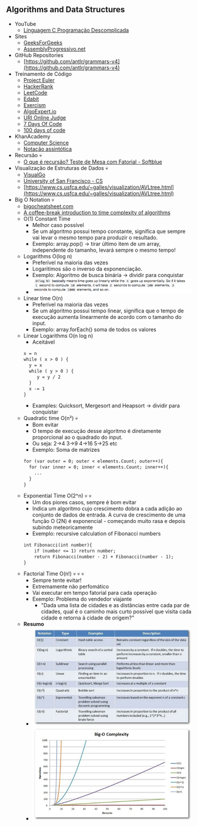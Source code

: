 ## Algorithms and Data Structures

- YouTube
  - [Linguagem C Programação Descomplicada](https://www.youtube.com/user/progdescomplicada/videos)
- Sites
  - [GeeksForGeeks](https://www.geeksforgeeks.org/)
  - [AssemblyProgressivo.net](https://www.assemblyprogressivo.net/)
- GitHub Repositories
  - [https://github.com/antlr/grammars-v4](https://github.com/antlr/grammars-v4)
- Treinamento de Código
  - [Project Euler](https://projecteuler.net/)
  - [HackerRank](https://www.hackerrank.com/)
  - [LeetCode](https://leetcode.com/)
  - [Edabit](https://edabit.com)
  - [Exercism](https://exercism.org/)
  - [AlgoExpert.io](https://www.algoexpert.io/product)
  - [URI Online Judge](https://www.urionlinejudge.com.br/judge/en/login)
  - [7 Days Of Code](https://7daysofcode.io/)
  - [100 days of code](https://www.100daysofcode.com/)
- KhanAcademy
  - [Computer Science](https://www.khanacademy.org/computing/computer-science)
  - [Notação assintótica](https://pt.khanacademy.org/computing/computer-science/algorithms/asymptotic-notation/a/asymptotic-notation)
- Recursão :skull:
  - [O que é recursão? Teste de Mesa com Fatorial - Softblue](https://www.youtube.com/watch?v=V60g61dhKmg)
- Visualização de Estruturas de Dados :skull:
  - [VisualGo](https://visualgo.net/en)
  - [University of San Francisco - CS](https://www.cs.usfca.edu/~galles/visualization/Algorithms.html)
  - [https://www.cs.usfca.edu/~galles/visualization/AVLtree.html](https://www.cs.usfca.edu/~galles/visualization/AVLtree.html)
- Big O Notation :skull:
  - [bigocheatsheet.com](http://bigocheatsheet.com/)
  - [A coffee-break introduction to time complexity of algorithms](https://dev.to/vickylai/a-coffee-break-introduction-to-time-complexity-of-algorithms-160m?utm_source=digest_mailer&utm_medium=email&utm_campaign=digest_email)
  - O(1) Constant Time
    - Melhor caso possível
    - Se um algoritmo possui tempo constante, significa que sempre vai levar o mesmo tempo para produzir o resultado.
    - Exemplo: array.pop() -> tirar último item de um array, independente do tamanho, levará sempre o mesmo tempo!
  - Logarithms O(log n)
    - Preferível na maioria das vezes
    - Logaritimos são o inverso da exponenciação.
    - Exemplo: Algoritmo de busca binária -> dividir para conquistar
    - <img src="docs/assets/images/ologn.png" alt="ologn">
  - Linear time O(n)
    - Preferível na maioria das vezes
    - Se um algoritmo possui tempo linear, significa que o tempo de execução aumenta linearmente de acordo com o tamanho do input.
    - Exemplo: array.forEach() soma de todos os valores
  - Linear Logarithms O(n log n)
    - Aceitável
    ```
    x = n
    while ( x > 0 ) {
      y = x
      while ( y > 0 ) {
         y = y / 2
      }
      x -= 1
    }
    ```
    - Examples: Quicksort, Mergesort and Heapsort -> dividir para conquistar
  - Quadratic time O(n²) :skull:
    - Bom evitar
    - O tempo de execução desse algoritmo é diretamente proporcional ao o quadrado do input.
    - Ou seja: 2->4 3->9 4->16 5->25 etc
    - Exemplo: Soma de matrizes
    ```
    for (var outer = 0; outer < elements.Count; outer++){
      for (var inner = 0; inner < elements.Count; inner++){
        ...
      }
    }
    ```
  - Exponential Time O(2^n) :skull: :skull:
    - Um dos piores casos, sempre é bom evitar
    - Indica um algoritmo cujo crescimento dobra a cada adição ao conjunto de dados de entrada. A curva de crescimento de uma função O (2N) é exponencial - começando muito rasa e depois subindo meteoricamente
    - Exemplo: recursive calculation of Fibonacci numbers
    ```
    int Fibonacci(int number){
        if (number <= 1) return number;
        return Fibonacci(number - 2) + Fibonacci(number - 1);
    }
    ```
  - Factorial Time O(n!) :skull: :skull: :skull:
    - Sempre tente evitar!
    - Extremamente não perfomático
    - Vai executar em tempo fatorial para cada operação
    - Exemplo: Problema do vendedor viajante
      - "Dada uma lista de cidades e as distâncias entre cada par de cidades, qual é o caminho mais curto possível que visita cada cidade e retorna à cidade de origem?"
  - <strong>Resumo</strong>
    - <img src="../docs/assets/images/big-o-names.jpeg" alt="Big(O) Names">
    - <img src="../docs/assets/images/big-o-graphic.jpeg" alt="Big(O) Graphic">
